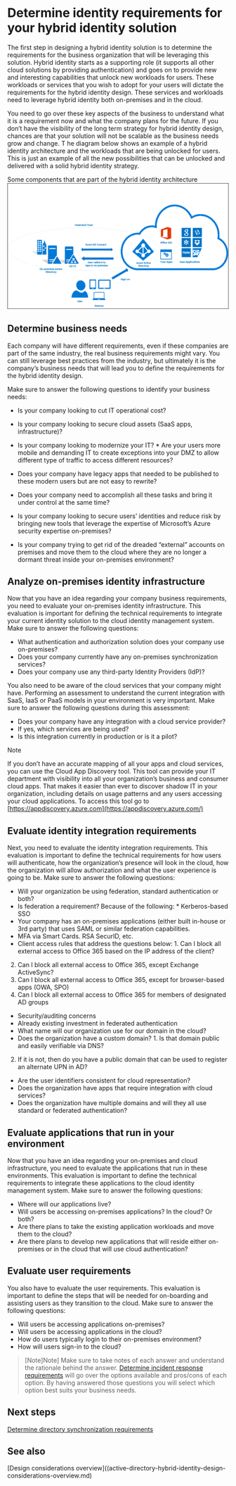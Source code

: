 <properties
    pageTitle="Azure Active Directory hybrid identity design considerations - determine identity requirements | Microsoft Azure"
    description="Identify the company’s business needs that will lead you to define the requirements for the hybrid identity design."
    documentationCenter=""
    services="active-directory"
    authors="billmath"
    manager="stevenpo"
    editor=""/>

<tags
    ms.service="active-directory"
    ms.devlang="na"
    ms.topic="article"
    ms.tgt_pltfrm="na"
    ms.workload="identity" 
    ms.date="12/07/2015"
    ms.author="billmath"/>

# Determine identity requirements for your hybrid identity solution
The first step in designing a hybrid identity solution is to determine the requirements for the business organization that will be leveraging this solution.  Hybrid identity starts as a supporting role (it supports all other cloud solutions by providing authentication) and goes on to provide new and interesting capabilities that unlock new workloads for users.  These workloads or services that you wish to adopt for your users will dictate the requirements for the hybrid identity design.  These services and workloads need to leverage hybrid identity both on-premises and in the cloud.  

You need to go over these key aspects of the business to understand what it is a requirement now and what the company plans for the future. If you don’t have the visibility of the long term strategy for hybrid identity design, chances are that your solution will not be scalable as the business needs grow and change.   T he diagram below shows an example of a hybrid identity architecture and the workloads that are being unlocked for users. This is just an example of all the new possibilities that can be unlocked and delivered with a solid hybrid identity strategy. 

Some components that are part of the hybrid identity architecture
![](./media/hybrid-id-design-considerations/hybrid-identity-architechture.png)

## Determine business needs
Each company will have different requirements, even if these companies are part of the same industry, the real business requirements might vary. You can still leverage best practices from the industry, but ultimately it is the company’s business needs that will lead you to define the requirements for the hybrid identity design. 

Make sure to answer the following questions to identify your business needs:

* Is your company looking to cut IT operational cost?
* Is your company looking to secure cloud assets (SaaS apps, infrastructure)?
* Is your company looking to modernize your IT?  * Are your users more mobile and demanding IT to create exceptions into your DMZ to allow different type of traffic to access different resources?
* Does your company have legacy apps that needed to be published to these modern users but are not easy to rewrite?
* Does your company need to accomplish all these tasks and bring it under control at the same time?


* Is your company looking to secure users’ identities and reduce risk by bringing new tools that leverage the expertise of Microsoft’s Azure security expertise on-premises?
* Is your company trying to get rid of the dreaded “external” accounts on premises and move them to the cloud where they are no longer a dormant threat inside your on-premises environment?

## Analyze on-premises identity infrastructure
Now that you have an idea regarding your company business requirements, you need to evaluate your on-premises identity infrastructure. This evaluation is important for defining the technical requirements to integrate your current identity solution to the cloud identity management system. Make sure to answer the following questions:

* What authentication and authorization solution does your company use on-premises? 
* Does your company currently have any on-premises synchronization services?
* Does your company use any third-party Identity Providers (IdP)?

You also need to be aware of the cloud services that your company might have. Performing an assessment to understand the current integration with SaaS, IaaS or PaaS models in your environment is very important. Make sure to answer the following questions during this assessment:

* Does your company have any integration with a cloud service provider?
* If yes, which services are being used?
* Is this integration currently in production or is it a pilot?

> [!NOTE]
> If you don’t have an accurate mapping of all your apps and cloud services, you can use the Cloud App Discovery tool. This tool can provide your IT department with visibility into all your organization’s business and consumer cloud apps. That makes it easier than ever to discover shadow IT in your organization, including details on usage patterns and any users accessing your cloud applications. To access this tool go to [https://appdiscovery.azure.com](https://appdiscovery.azure.com/)
> 
> 
## Evaluate identity integration requirements
Next, you need to evaluate the identity integration requirements. This evaluation is important to define the technical requirements for how users will authenticate, how the organization’s presence will look in the cloud, how the organization will allow authorization and what the user experience is going to be. Make sure to answer the following questions:

* Will your organization be using federation, standard authentication or both?
* Is federation a requirement?  Because of the following:  * Kerberos-based SSO
* Your company has an on-premises applications (either built in-house or 3rd party) that uses SAML or similar federation capabilities.
* MFA via Smart Cards. RSA SecurID, etc.
* Client access rules that address the questions below:  1. Can I block all external access to Office 365 based on the IP address of the client?
2. Can I block all external access to Office 365, except Exchange ActiveSync?
3. Can I block all external access to Office 365, except for browser-based apps (OWA, SPO)
4. Can I block all external access to Office 365 for members of designated AD groups




* Security/auditing concerns
* Already existing investment in federated authentication
* What name will our organization use for our domain in the cloud?
* Does the organization have a custom domain?  1. Is that domain public and easily verifiable via DNS?
2. If it is not, then do you have a public domain that can be used to register an alternate UPN in AD?


* Are the user identifiers consistent for cloud representation? 
* Does the organization have apps that require integration with cloud services?
* Does the organization have multiple domains and will they all use standard or federated authentication?

## Evaluate applications that run in your environment
Now that you have an idea regarding your on-premises and cloud infrastructure, you need to evaluate the applications that run in these environments. This evaluation is important to define the technical requirements to integrate these applications to the cloud identity management system. Make sure to answer the following questions:

* Where will our applications live?
* Will users be accessing on-premises applications?  In the cloud? Or both?
* Are there plans to take the existing application workloads and move them to the cloud?
* Are there plans to develop new applications that will reside either on-premises or in the cloud that will use cloud authentication?

## Evaluate user requirements
You also have to evaluate the user requirements. This evaluation is important to define the steps that will be needed for on-boarding and assisting users as they transition to the cloud. Make sure to answer the following questions:

* Will users be accessing applications on-premises?
* Will users be accessing applications in the cloud?
* How do users typically login to their on-premises environment?
* How will users sign-in to the cloud?

> [Note]Note]
> Make sure to take notes of each answer and understand the rationale behind the answer. [Determine incident response requirements](active-directory-hybrid-identity-design-considerations-incident-response-requirements.md) will go over the options available and pros/cons of each option.  By having answered those questions you will select which option best suits your business needs.
> 
> 
## Next steps
[Determine directory synchronization requirements](active-directory-hybrid-identity-design-considerations-directory-sync-requirements.md)

## See also
[Design considerations overview]((active-directory-hybrid-identity-design-considerations-overview.md)

